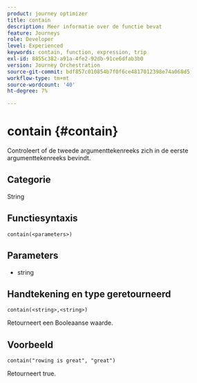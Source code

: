 ```yaml
---
product: journey optimizer
title: contain
description: Meer informatie over de functie bevat
feature: Journeys
role: Developer
level: Experienced
keywords: contain, function, expression, trip
exl-id: 8855c382-a91a-4fe2-92db-91ce6dfab3b0
version: Journey Orchestration
source-git-commit: bdf857c010854b7f0f6ce4817012398e74a068d5
workflow-type: tm+mt
source-wordcount: '40'
ht-degree: 7%

---
```


# contain {#contain}

Controleert of de tweede argumenttekenreeks zich in de eerste argumenttekenreeks bevindt.

## Categorie

String

## Functiesyntaxis

`contain(<parameters>)`

## Parameters

* string

## Handtekening en type geretourneerd

`contain(<string>,<string>)`

Retourneert een Booleaanse waarde.

## Voorbeeld

`contain("rowing is great", "great")`

Retourneert true.
